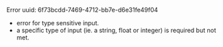 Error uuid: 6f73bcdd-7469-4712-bb7e-d6e31fe49f04
- error for type sensitive input.
- a specific type of input (ie. a string, float or integer) is required but not met.
